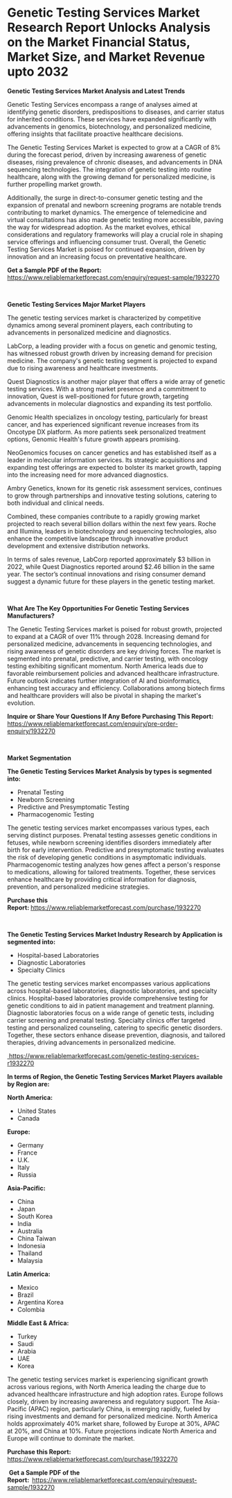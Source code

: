 <p><h1>Genetic Testing Services Market Research Report Unlocks Analysis on the Market Financial Status, Market Size, and Market Revenue upto 2032</h1></p><p><strong>Genetic Testing Services Market Analysis and Latest Trends</strong></p>
<p><p>Genetic Testing Services encompass a range of analyses aimed at identifying genetic disorders, predispositions to diseases, and carrier status for inherited conditions. These services have expanded significantly with advancements in genomics, biotechnology, and personalized medicine, offering insights that facilitate proactive healthcare decisions.</p><p>The Genetic Testing Services Market is expected to grow at a CAGR of 8% during the forecast period, driven by increasing awareness of genetic diseases, rising prevalence of chronic diseases, and advancements in DNA sequencing technologies. The integration of genetic testing into routine healthcare, along with the growing demand for personalized medicine, is further propelling market growth. </p><p>Additionally, the surge in direct-to-consumer genetic testing and the expansion of prenatal and newborn screening programs are notable trends contributing to market dynamics. The emergence of telemedicine and virtual consultations has also made genetic testing more accessible, paving the way for widespread adoption. As the market evolves, ethical considerations and regulatory frameworks will play a crucial role in shaping service offerings and influencing consumer trust. Overall, the Genetic Testing Services Market is poised for continued expansion, driven by innovation and an increasing focus on preventative healthcare.</p></p>
<p><strong>Get a Sample PDF of the Report:&nbsp;</strong> <a href="https://www.reliablemarketforecast.com/enquiry/request-sample/1932270?utm_campaign=1169&utm_medium=2&utm_source=Github&utm_content=ia&utm_term=12042025&utm_id=genetic-testing-services">https://www.reliablemarketforecast.com/enquiry/request-sample/1932270</a></p>
<p>&nbsp;</p>
<p><strong>Genetic Testing Services Major Market Players</strong></p>
<p><p>The genetic testing services market is characterized by competitive dynamics among several prominent players, each contributing to advancements in personalized medicine and diagnostics.</p><p>LabCorp, a leading provider with a focus on genetic and genomic testing, has witnessed robust growth driven by increasing demand for precision medicine. The company's genetic testing segment is projected to expand due to rising awareness and healthcare investments.</p><p>Quest Diagnostics is another major player that offers a wide array of genetic testing services. With a strong market presence and a commitment to innovation, Quest is well-positioned for future growth, targeting advancements in molecular diagnostics and expanding its test portfolio.</p><p>Genomic Health specializes in oncology testing, particularly for breast cancer, and has experienced significant revenue increases from its Oncotype DX platform. As more patients seek personalized treatment options, Genomic Health's future growth appears promising.</p><p>NeoGenomics focuses on cancer genetics and has established itself as a leader in molecular information services. Its strategic acquisitions and expanding test offerings are expected to bolster its market growth, tapping into the increasing need for more advanced diagnostics.</p><p>Ambry Genetics, known for its genetic risk assessment services, continues to grow through partnerships and innovative testing solutions, catering to both individual and clinical needs.</p><p>Combined, these companies contribute to a rapidly growing market projected to reach several billion dollars within the next few years. Roche and Illumina, leaders in biotechnology and sequencing technologies, also enhance the competitive landscape through innovative product development and extensive distribution networks.</p><p>In terms of sales revenue, LabCorp reported approximately $3 billion in 2022, while Quest Diagnostics reported around $2.46 billion in the same year. The sector’s continual innovations and rising consumer demand suggest a dynamic future for these players in the genetic testing market.</p></p>
<p>&nbsp;</p>
<p><strong>What Are The Key Opportunities For Genetic Testing Services Manufacturers?</strong></p>
<p><p>The Genetic Testing Services market is poised for robust growth, projected to expand at a CAGR of over 11% through 2028. Increasing demand for personalized medicine, advancements in sequencing technologies, and rising awareness of genetic disorders are key driving forces. The market is segmented into prenatal, predictive, and carrier testing, with oncology testing exhibiting significant momentum. North America leads due to favorable reimbursement policies and advanced healthcare infrastructure. Future outlook indicates further integration of AI and bioinformatics, enhancing test accuracy and efficiency. Collaborations among biotech firms and healthcare providers will also be pivotal in shaping the market's evolution.</p></p>
<p><strong>Inquire or Share Your Questions If Any Before Purchasing This Report:</strong> <a href="https://www.reliablemarketforecast.com/enquiry/pre-order-enquiry/1932270?utm_campaign=1169&utm_medium=2&utm_source=Github&utm_content=ia&utm_term=12042025&utm_id=genetic-testing-services">https://www.reliablemarketforecast.com/enquiry/pre-order-enquiry/1932270</a></p>
<p>&nbsp;</p>
<p><strong>Market Segmentation</strong></p>
<p><strong>The Genetic Testing Services Market Analysis by types is segmented into:</strong></p>
<p><ul><li>Prenatal Testing</li><li>Newborn Screening</li><li>Predictive and Presymptomatic Testing</li><li>Pharmacogenomic Testing</li></ul></p>
<p><p>The genetic testing services market encompasses various types, each serving distinct purposes. Prenatal testing assesses genetic conditions in fetuses, while newborn screening identifies disorders immediately after birth for early intervention. Predictive and presymptomatic testing evaluates the risk of developing genetic conditions in asymptomatic individuals. Pharmacogenomic testing analyzes how genes affect a person's response to medications, allowing for tailored treatments. Together, these services enhance healthcare by providing critical information for diagnosis, prevention, and personalized medicine strategies.</p></p>
<p><strong>Purchase this Report:&nbsp;</strong><a href="https://www.reliablemarketforecast.com/purchase/1932270?utm_campaign=1169&utm_medium=2&utm_source=Github&utm_content=ia&utm_term=12042025&utm_id=genetic-testing-services">https://www.reliablemarketforecast.com/purchase/1932270</a></p>
<p>&nbsp;</p>
<p><strong>The Genetic Testing Services Market Industry Research by Application is segmented into:</strong></p>
<p><ul><li>Hospital-based Laboratories</li><li>Diagnostic Laboratories</li><li>Specialty Clinics</li></ul></p>
<p><p>The genetic testing services market encompasses various applications across hospital-based laboratories, diagnostic laboratories, and specialty clinics. Hospital-based laboratories provide comprehensive testing for genetic conditions to aid in patient management and treatment planning. Diagnostic laboratories focus on a wide range of genetic tests, including carrier screening and prenatal testing. Specialty clinics offer targeted testing and personalized counseling, catering to specific genetic disorders. Together, these sectors enhance disease prevention, diagnosis, and tailored therapies, driving advancements in personalized medicine.</p></p>
<p><a href="https://www.reliablemarketforecast.com/genetic-testing-services-r1932270?utm_campaign=1169&utm_medium=2&utm_source=Github&utm_content=ia&utm_term=12042025&utm_id=genetic-testing-services">&nbsp;https://www.reliablemarketforecast.com/genetic-testing-services-r1932270</a></p>
<p><strong>In terms of Region, the Genetic Testing Services Market Players available by Region are:</strong></p>
<p>
    <p> <strong> North America: </strong>
        <ul>
            <li>United States</li>
            <li>Canada</li>
        </ul>
        </p> 
    <p> <strong> Europe: </strong>
        <ul>
            <li>Germany</li>
            <li>France</li>
            <li>U.K.</li>
            <li>Italy</li>
            <li>Russia</li>
        </ul>
        </p> 
    <p> <strong> Asia-Pacific: </strong>
        <ul>
            <li>China</li>
            <li>Japan</li>
            <li>South Korea</li>
            <li>India</li>
            <li>Australia</li>
            <li>China Taiwan</li>
            <li>Indonesia</li>
            <li>Thailand</li>
            <li>Malaysia</li>
        </ul>
        </p> 
    <p> <strong> Latin America: </strong>
        <ul>
            <li>Mexico</li>
            <li>Brazil</li>
            <li>Argentina Korea</li>
            <li>Colombia</li>
        </ul>
        </p> 
    <p> <strong> Middle East & Africa: </strong>
        <ul>
            <li>Turkey</li>
            <li>Saudi</li>
            <li>Arabia</li>
            <li>UAE</li>
            <li>Korea</li>
        </ul>
    </p>
    </p>
<p><p>The genetic testing services market is experiencing significant growth across various regions, with North America leading the charge due to advanced healthcare infrastructure and high adoption rates. Europe follows closely, driven by increasing awareness and regulatory support. The Asia-Pacific (APAC) region, particularly China, is emerging rapidly, fueled by rising investments and demand for personalized medicine. North America holds approximately 40% market share, followed by Europe at 30%, APAC at 20%, and China at 10%. Future projections indicate North America and Europe will continue to dominate the market.</p></p>
<p><strong>Purchase this Report: </strong><a href="https://www.reliablemarketforecast.com/purchase/1932270?utm_campaign=1169&utm_medium=2&utm_source=Github&utm_content=ia&utm_term=12042025&utm_id=genetic-testing-services">https://www.reliablemarketforecast.com/purchase/1932270</a></p>
<p>&nbsp;<strong>Get a Sample PDF of the Report:&nbsp;&nbsp;</strong><a href="https://www.reliablemarketforecast.com/enquiry/request-sample/1932270?utm_campaign=1169&utm_medium=2&utm_source=Github&utm_content=ia&utm_term=12042025&utm_id=genetic-testing-services">https://www.reliablemarketforecast.com/enquiry/request-sample/1932270</a></p>
<p><strong></strong></p>
<p><p></p><p></p><p></p></p>